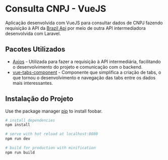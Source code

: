 
# Consulta CNPJ - VueJS
Aplicação desenvolvida com VueJS para consultar dados de CNPJ fazendo requisição à API da [Brazil Api](https://github.com/BrasilAPI/BrasilAPI) por meio de outra API intermediadora desenvolvida com Laravel.

## Pacotes Utilizados
- [Axios](https://github.com/axios/axios) - Utilizada para fazer a requisição à API intermediária, facilitando o desenvolvimento do projeto e comunicação com o backend.
- [vue-tabs-component](https://github.com/spatie/vue-tabs-component) - Componente que simplifica a criação de tabs, o que tornou o desenvolvimento e navegação das tabs entre os dados mais interessantes.

## Instalação do Projeto

Use the package manager [pip](https://pip.pypa.io/en/stable/) to install foobar.

``` bash
# install dependencies
npm install

# serve with hot reload at localhost:8080
npm run dev

# build for production with minification
npm run build
```
